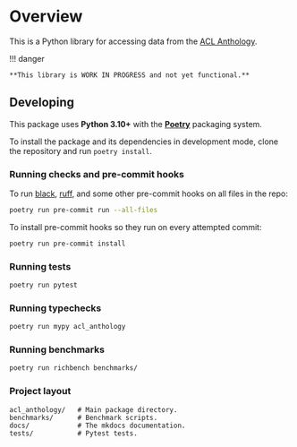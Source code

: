 # Overview

This is a Python library for accessing data from the [ACL
Anthology](https://github.com/acl-org/acl-anthology).

!!! danger

    **This library is WORK IN PROGRESS and not yet functional.**

## Developing

This package uses **Python 3.10+** with the
[**Poetry**](https://python-poetry.org/) packaging system.

To install the package and its dependencies in development mode, clone the
repository and run `poetry install`.

### Running checks and pre-commit hooks

To run [black](https://github.com/psf/black),
[ruff](https://github.com/charliermarsh/ruff), and some other pre-commit hooks
on all files in the repo:

```bash
poetry run pre-commit run --all-files
```

To install pre-commit hooks so they run on every attempted commit:

```bash
poetry run pre-commit install
```

### Running tests

```bash
poetry run pytest
```

### Running typechecks

```bash
poetry run mypy acl_anthology
```

### Running benchmarks

```bash
poetry run richbench benchmarks/
```

### Project layout

    acl_anthology/   # Main package directory.
    benchmarks/      # Benchmark scripts.
    docs/            # The mkdocs documentation.
    tests/           # Pytest tests.
